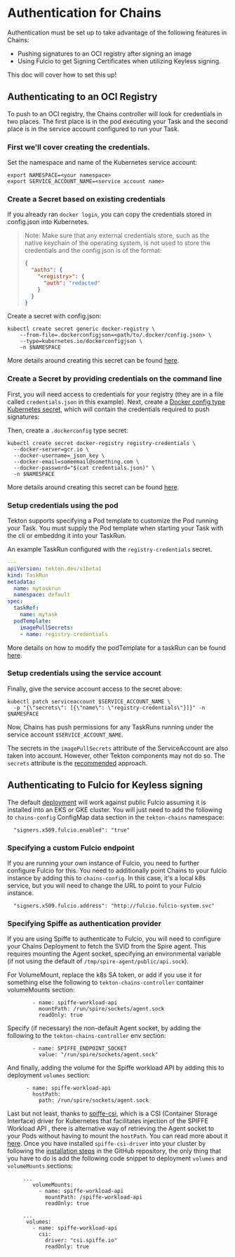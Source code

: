 <!--
---
linkTitle: "Authentication for Chains"
weight: 10
---
-->

# Authentication for Chains

Authentication must be set up to take advantage of the following features in Chains:

* Pushing signatures to an OCI registry after signing an image
* Using Fulcio to get Signing Certificates when utilizing Keyless signing.

This doc will cover how to set this up!

## Authenticating to an OCI Registry

To push to an OCI registry, the Chains controller will look for credentials in two places. The first place is in the pod executing your Task and the second place is in the service account configured to run your Task.

### First we'll cover creating the credentials.

Set the namespace and name of the Kubernetes service account:

```shell
export NAMESPACE=<your namespace>
export SERVICE_ACCOUNT_NAME=<service account name>
```

### Create a Secret based on existing credentials

If you already ran `docker login`, you can copy the credentials stored in
config.json into Kubernetes.

> Note: Make sure that any external credentials store, such as the native
> keychain of the operating system, is not used to store the credentials and
> the config.json is of the format:
> ```json
> {
>   "auths": {
>     "<registry>": {
>       "auth": "redacted"
>     }
>   }
> }
> ```

Create a secret with config.json:

```shell
kubectl create secret generic docker-registry \
    --from-file=.dockerconfigjson=<path/to/.docker/config.json> \
    --type=kubernetes.io/dockerconfigjson \
    -n $NAMESPACE
```

More details around creating this secret can be found [here](https://kubernetes.io/docs/tasks/configure-pod-container/pull-image-private-registry/#registry-secret-existing-credentials).

### Create a Secret by providing credentials on the command line

First, you will need access to credentials for your registry (they are in a file called `credentials.json` in this example).
Next, create a [Docker config type Kubernetes secret](https://kubernetes.io/docs/concepts/configuration/secret/#docker-config-secrets), which will contain the credentials required to push signatures:

Then, create a `.dockerconfig` type secret:

```shell
kubectl create secret docker-registry registry-credentials \
  --docker-server=gcr.io \
  --docker-username=_json_key \
  --docker-email=someemail@something.com \
  --docker-password="$(cat credentials.json)" \
  -n $NAMESPACE
```

More details around creating this secret can be found [here](https://kubernetes.io/docs/tasks/configure-pod-container/pull-image-private-registry/#create-a-secret-by-providing-credentials-on-the-command-line).

### Setup credentials using the pod
Tekton supports specifying a Pod template to customize the Pod running your Task. You must supply the Pod template when starting your Task with the cli or embeddng it into your TaskRun.

An example TaskRun configured with the `registry-credentials` secret.
```yaml
---
apiVersion: tekton.dev/v1beta1
kind: TaskRun
metadata:
  name: mytaskrun
  namespace: default
spec:
  taskRef:
    name: mytask
  podTemplate:
    imagePullSecrets:
    - name: registry-credentials
```

More details on how to modify the podTemplate for a taskRun can be found [here](https://github.com/tektoncd/pipeline/blob/main/docs/taskruns.md#specifying-a-pod-template).

### Setup credentials using the service account

Finally, give the service account access to the secret above:

```shell
kubectl patch serviceaccount $SERVICE_ACCOUNT_NAME \
  -p "{\"secrets\": [{\"name\": \"registry-credentials\"}]}" -n $NAMESPACE
```

Now, Chains has push permissions for any TaskRuns running under the service account `$SERVICE_ACCOUNT_NAME`.

The secrets in the `imagePullSecrets` attribute of the ServiceAccount are also taken into account.
However, other Tekton components may not do so. The `secrets` attribute is the
[recommended](https://tekton.dev/docs/pipelines/auth/) approach.

## Authenticating to Fulcio for Keyless signing

The default [deployment](../config/100-deployment.yaml) will work against
public Fulcio assuming it is installed into an EKS or GKE cluster. You will
just need to add the following to `chains-config` ConfigMap data section in the
`tekton-chains` namespace:

```
  "signers.x509.fulcio.enabled": "true"
```

### Specifying a custom Fulcio endpoint

If you are running your own instance of Fulcio, you need to further
configure Fulcio for this. You need to additionally point Chains to your
fulcio instance by adding this to `chains-config`. In this case, it's a local
k8s service, but you will need to change the URL to point to your Fulcio
instance.

```
  "signers.x509.fulcio.address": "http://fulcio.fulcio-system.svc"
```

### Specifying Spiffe as authentication provider

If you are using Spiffe to authenticate to Fulcio, you will need to configure
your Chains Deployment to fetch the SVID from the Spire agent. This requires
mounting the Agent socket, specifying an environmental variable (if not using
the default of `/tmp/spire-agent/public/api.sock`).

For VolumeMount, replace the k8s SA token, or add if you use it for something
else the following to `tekton-chains-controller` container volumeMounts section:

```
        - name: spiffe-workload-api
          mountPath: /run/spire/sockets/agent.sock
          readOnly: true
```

Specify (if necessary) the non-default Agent socket, by adding the following
to the `tekton-chains-controller` env section:

```
        - name: SPIFFE_ENDPOINT_SOCKET
          value: "/run/spire/sockets/agent.sock"
```

And finally, adding the volume for the Spiffe workload API by adding this
to deployment `volumes` section:

```
      - name: spiffe-workload-api
        hostPath:
          path: /run/spire/sockets/agent.sock
```

Last but not least, thanks to [spiffe-csi](https://github.com/spiffe/spiffe-csi), which is a CSI (Container Storage Interface) driver for Kubernetes that facilitates injection of the SPIFFE Workload API , there is alternative way of retrieving the Agent socket to your Pods without having to mount the `hostPath`. You can read more about it [here](https://www.kusari.dev/blog/spiffee-csi/). Once you have installed `spiffe-csi-driver` into your cluster by following the [installation steps](https://github.com/spiffe/spiffe-csi/tree/main/example#steps) in the GitHub repository, the only thing that you have to do is add the following code snippet to deployment `volumes` and `volumeMounts` sections:


```
     ...
        volumeMounts:
          - name: spiffe-workload-api
            mountPath: /spiffe-workload-api
            readOnly: true

     ...
      volumes:
        - name: spiffe-workload-api
          csi:
            driver: "csi.spiffe.io"
            readOnly: true
```
